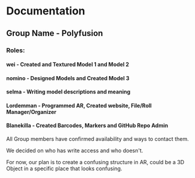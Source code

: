 # Documentation

## Group Name - Polyfusion

### Roles:
#### wei - Created and Textured Model 1 and Model 2
#### nomino - Designed Models and Created Model 3
#### selma - Writing model descriptions and meaning
#### Lordemman - Programmed AR, Created website, File/Roll Manager/Organizer
#### Blanekilla - Created Barcodes, Markers and GitHub Repo Admin


All Group members have confirmed availability and ways to contact them.

We decided on who has write access and who doesn't.

For now, our plan is to create a confusing structure in AR, could be a 3D Object in a specific place that looks confusing.
